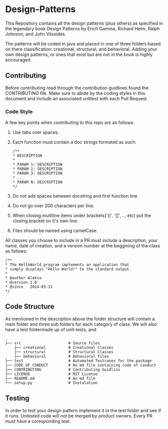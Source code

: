 # Design-Patterns

This Repository contains all the design patterns (plus others) as specified in the legendary book Design Patterns by Erich Gamma, Richard Helm, Ralph Johnson, and John Vlissides.

The patterns will be coded in java and placed in one of three folders based on there classification: creational, structural, and behavioral.
Adding your own design patterns, or ones that exist but are not in the book is highly encouraged. 

## Contributing
Before contributing read through the contribution guidlines found the CONTRIBUTING file. Make sure to abide by the coding styles in this document and include an associated unittest with each Pull Request.

### Code Style
A few key points when contributing to this repo are as follows:
1. Use tabs over spaces.
2. Each function must contain a doc strings formated as such:
    
    ```jdk
    /**
    * DESCRIPTION
    *
    * PARAM 1: DESCRIPTION
    * PARAM 2: DESCRIPTION
    * PARAM 3: DESCRIPTION
    * ...
    * PARAM N: DESCRIPTION 
    */
    ```
3. Do not add spaces between docstring and first function line.
4. Do not go over 200 characters per line.
5. When closing multiline items under brackets('()', '[]', ... etc) put the closing bracket on it's own line.
6. Files should be named using camelCase.

All classes you choose to include in a PR must include a description, your name, date of creation, and a version number at the beggining of the class as follows:

```jdk
/**
* The HelloWorld program implements an application that
* simply displays "Hello World!" to the standard output.
*
* @author Aleksa
* @version 1.0
* @since   2014-03-31 
*/
```

## Code Structure
As mentioned in the description above the folder structure will contain a main folder and three sub folders for each category of class. We will also have a test foldermade up of unit-tests, and

```
.
├── src                     # Source files
    ├── creational          # Creational Classes
    ├── structural          # Structural Classes
    ├── behavioral          # Behavioral files
├── test                    # Automated Testcases for the package
├── CODE_OF_CONDUCT         # An md file containing code of conduct
├── CONTRIBUTING            # Contributing Guidlins
├── LICENSE                 # MIT License
├── README.md               # An md file
└── setup.py                # Instalation
```


## Testing
In order to test your design pattern implement it in the test folder and see if it runs. Untested code will not be merged by product owners. Every PR must have a coresponding test.
